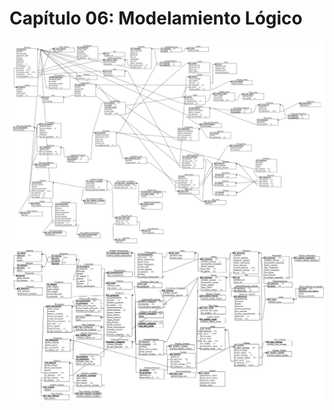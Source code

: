 # Capítulo 06: Modelamiento Lógico
![Modelamiento lógico](imagenes_cap5/modelo_logico.png)
![Modelamiento lógico2](imagenes_cap5/Flujo_2_Almacen_RS.png)
